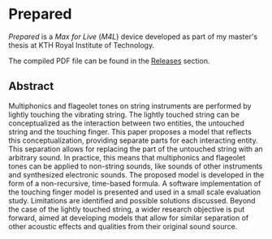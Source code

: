 # Prepared

*Prepared* is a *Max for Live* (*M4L*) device developed as part of my master's thesis at KTH Royal Institute of Technology.

The compiled PDF file can be found in the [Releases](https://github.com/dimitriaatos/prepared/releases) section.

## Abstract

Multiphonics and flageolet tones on string instruments are performed by lightly touching the vibrating string.
The lightly touched string can be conceptualized as the interaction between two entities, the untouched string and the touching finger.
This paper proposes a model that reflects this conceptualization, providing separate parts for each interacting entity.
This separation allows for replacing the part of the untouched string with an arbitrary sound.
In practice, this means that multiphonics and flageolet tones can be applied to non-string sounds, like sounds of other instruments and synthesized electronic sounds.
The proposed model is developed in the form of a non-recursive, time-based formula.
A software implementation of the touching finger model is presented and used in a small scale evaluation study.
Limitations are identified and possible solutions discussed.
Beyond the case of the lightly touched string, a wider research objective is put forward, aimed at developing models that allow for similar separation of other acoustic effects and qualities from their original sound source.
